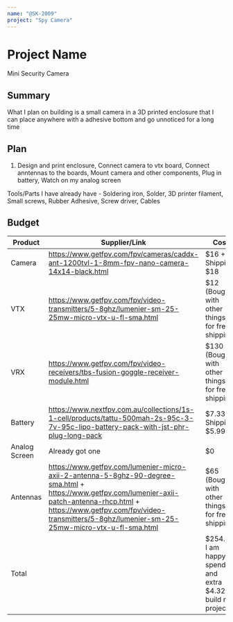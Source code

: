 ```yaml
---
name: "@SK-2009"
project: "Spy Camera"
---
```


# Project Name
Mini Security Camera
## Summary

What I plan on building is a small camera in a 3D printed enclosure that I can place anywhere with a adhesive bottom and go unnoticed for a long time

## Plan

1. Design and print enclosure, Connect camera to vtx board, Connect anntennas to the boards, Mount camera and other components, Plug in battery, Watch on my analog screen

Tools/Parts I have already have - Soldering iron, Solder, 3D printer filament, Small screws, Rubber Adhesive, Screw driver, Cables

## Budget

| Product         | Supplier/Link                         | Cost   |
| --------------- | ------------------------------------- | ------ |
| Camera   | https://www.getfpv.com/fpv/cameras/caddx-ant-1200tvl-1-8mm-fpv-nano-camera-14x14-black.html | $16 + Shipping $18  |
| VTX | https://www.getfpv.com/fpv/video-transmitters/5-8ghz/lumenier-sm-25-25mw-micro-vtx-u-fl-sma.html  | $12 (Bought with other things for free shipping) |
| VRX | https://www.getfpv.com/fpv/video-receivers/tbs-fusion-goggle-receiver-module.html  | $130 (Bought with other things for free shipping) |
| Battery | https://www.nextfpv.com.au/collections/1s-1-cell/products/tattu-500mah-2s-95c-3-7v-95c-lipo-battery-pack-with-jst-phr-plug-long-pack  | $7.33 + Shipping $5.99 |
| Analog Screen | Already got one  | $0 |
| Antennas | https://www.getfpv.com/lumenier-micro-axii-2-antenna-5-8ghz-90-degree-sma.html + https://www.getfpv.com/lumenier-axii-patch-antenna-rhcp.html + https://www.getfpv.com/fpv/video-transmitters/5-8ghz/lumenier-sm-25-25mw-micro-vtx-u-fl-sma.html  | $65 (Bought with other things for free shipping) |
| Total           |                                       | $254.32 I am happy to spend and extra $4.32 to build my project :) |
